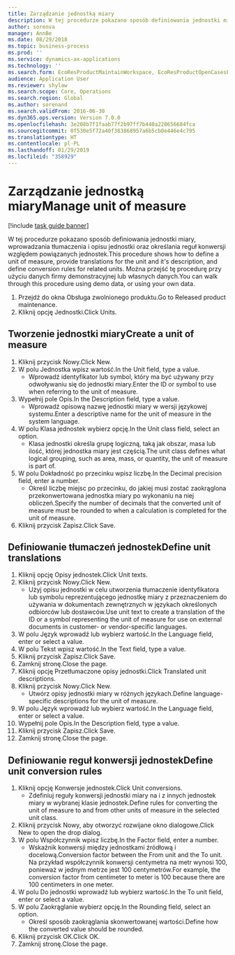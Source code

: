 ```yaml
---
title: Zarządzanie jednostką miary
description: W tej procedurze pokazano sposób definiowania jednostki miary, wprowadzania tłumaczenia i opisu jednostki oraz określania reguł konwersji względem powiązanych jednostek.
author: sorenva
manager: AnnBe
ms.date: 08/29/2018
ms.topic: business-process
ms.prod: ''
ms.service: dynamics-ax-applications
ms.technology: ''
ms.search.form: EcoResProductMaintainWorkspace, EcoResProductOpenCasesFormPart, UnitOfMeasure, UnitOfMeasureReportingTranslation, UnitOfMeasureTranslation, UnitOfMeasureConversion, UnitOfMeasureConversionEditOrCreate, UnitOfMeasureLookup
audience: Application User
ms.reviewer: shylaw
ms.search.scope: Core, Operations
ms.search.region: Global
ms.author: sorenand
ms.search.validFrom: 2016-06-30
ms.dyn365.ops.version: Version 7.0.0
ms.openlocfilehash: 3e208b7f1faab77f2b97ff7b440a228656684fca
ms.sourcegitcommit: 0f530e5f72a40f383868957a6b5cb0e446e4c795
ms.translationtype: HT
ms.contentlocale: pl-PL
ms.lasthandoff: 01/29/2019
ms.locfileid: "358929"
---
```

# <a name="manage-unit-of-measure"></a><span data-ttu-id="dd914-103">Zarządzanie jednostką miary</span><span class="sxs-lookup"><span data-stu-id="dd914-103">Manage unit of measure</span></span>

[!include [task guide banner](../../includes/task-guide-banner.md)]

<span data-ttu-id="dd914-104">W tej procedurze pokazano sposób definiowania jednostki miary, wprowadzania tłumaczenia i opisu jednostki oraz określania reguł konwersji względem powiązanych jednostek.</span><span class="sxs-lookup"><span data-stu-id="dd914-104">This procedure shows how to define a unit of measure, provide translations for the unit and it's description, and define conversion rules for related units.</span></span> <span data-ttu-id="dd914-105">Można przejść tę procedurę przy użyciu danych firmy demonstracyjnej lub własnych danych.</span><span class="sxs-lookup"><span data-stu-id="dd914-105">You can walk through this procedure using demo data, or using your own data.</span></span>

1. <span data-ttu-id="dd914-106">Przejdź do okna Obsługa zwolnionego produktu.</span><span class="sxs-lookup"><span data-stu-id="dd914-106">Go to Released product maintenance.</span></span>
2. <span data-ttu-id="dd914-107">Kliknij opcję Jednostki.</span><span class="sxs-lookup"><span data-stu-id="dd914-107">Click Units.</span></span>

## <a name="create-a-unit-of-measure"></a><span data-ttu-id="dd914-108">Tworzenie jednostki miary</span><span class="sxs-lookup"><span data-stu-id="dd914-108">Create a unit of measure</span></span>
1. <span data-ttu-id="dd914-109">Kliknij przycisk Nowy.</span><span class="sxs-lookup"><span data-stu-id="dd914-109">Click New.</span></span>
2. <span data-ttu-id="dd914-110">W polu Jednostka wpisz wartość.</span><span class="sxs-lookup"><span data-stu-id="dd914-110">In the Unit field, type a value.</span></span>
    * <span data-ttu-id="dd914-111">Wprowadź identyfikator lub symbol, który ma być używany przy odwoływaniu się do jednostki miary.</span><span class="sxs-lookup"><span data-stu-id="dd914-111">Enter the ID or symbol to use when referring to the unit of measure.</span></span>  
3. <span data-ttu-id="dd914-112">Wypełnij pole Opis.</span><span class="sxs-lookup"><span data-stu-id="dd914-112">In the Description field, type a value.</span></span>
    * <span data-ttu-id="dd914-113">Wprowadź opisową nazwę jednostki miary w wersji językowej systemu.</span><span class="sxs-lookup"><span data-stu-id="dd914-113">Enter a descriptive name for the unit of measure in the system language.</span></span>  
4. <span data-ttu-id="dd914-114">W polu Klasa jednostek wybierz opcję.</span><span class="sxs-lookup"><span data-stu-id="dd914-114">In the Unit class field, select an option.</span></span>
    * <span data-ttu-id="dd914-115">Klasa jednostki określa grupę logiczną, taką jak obszar, masa lub ilość, której jednostka miary jest częścią.</span><span class="sxs-lookup"><span data-stu-id="dd914-115">The unit class defines what logical grouping, such as area, mass, or quantity, the unit of measure is part of.</span></span>  
5. <span data-ttu-id="dd914-116">W polu Dokładność po przecinku wpisz liczbę.</span><span class="sxs-lookup"><span data-stu-id="dd914-116">In the Decimal precision field, enter a number.</span></span>
    * <span data-ttu-id="dd914-117">Określ liczbę miejsc po przecinku, do jakiej musi zostać zaokrąglona przekonwertowana jednostka miary po wykonaniu na niej obliczeń.</span><span class="sxs-lookup"><span data-stu-id="dd914-117">Specify the number of decimals that the converted unit of measure must be rounded to when a calculation is completed for the unit of measure.</span></span>  
6. <span data-ttu-id="dd914-118">Kliknij przycisk Zapisz.</span><span class="sxs-lookup"><span data-stu-id="dd914-118">Click Save.</span></span>

## <a name="define-unit-translations"></a><span data-ttu-id="dd914-119">Definiowanie tłumaczeń jednostek</span><span class="sxs-lookup"><span data-stu-id="dd914-119">Define unit translations</span></span>
1. <span data-ttu-id="dd914-120">Kliknij opcję Opisy jednostek.</span><span class="sxs-lookup"><span data-stu-id="dd914-120">Click Unit texts.</span></span>
2. <span data-ttu-id="dd914-121">Kliknij przycisk Nowy.</span><span class="sxs-lookup"><span data-stu-id="dd914-121">Click New.</span></span>
    * <span data-ttu-id="dd914-122">Użyj opisu jednostki w celu utworzenia tłumaczenie identyfikatora lub symbolu reprezentującego jednostkę miary z przeznaczeniem do używania w dokumentach zewnętrznych w językach określonych odbiorców lub dostawców.</span><span class="sxs-lookup"><span data-stu-id="dd914-122">Use unit text to create a translation of the ID or a symbol representing the unit of measure for use on external documents in customer- or vendor-specific languages.</span></span>  
3. <span data-ttu-id="dd914-123">W polu Język wprowadź lub wybierz wartość.</span><span class="sxs-lookup"><span data-stu-id="dd914-123">In the Language field, enter or select a value.</span></span>
4. <span data-ttu-id="dd914-124">W polu Tekst wpisz wartość.</span><span class="sxs-lookup"><span data-stu-id="dd914-124">In the Text field, type a value.</span></span>
5. <span data-ttu-id="dd914-125">Kliknij przycisk Zapisz.</span><span class="sxs-lookup"><span data-stu-id="dd914-125">Click Save.</span></span>
6. <span data-ttu-id="dd914-126">Zamknij stronę.</span><span class="sxs-lookup"><span data-stu-id="dd914-126">Close the page.</span></span>
7. <span data-ttu-id="dd914-127">Kliknij opcję Przetłumaczone opisy jednostki.</span><span class="sxs-lookup"><span data-stu-id="dd914-127">Click Translated unit descriptions.</span></span>
8. <span data-ttu-id="dd914-128">Kliknij przycisk Nowy.</span><span class="sxs-lookup"><span data-stu-id="dd914-128">Click New.</span></span>
    * <span data-ttu-id="dd914-129">Utwórz opisy jednostki miary w różnych językach.</span><span class="sxs-lookup"><span data-stu-id="dd914-129">Define language-specific descriptions for the unit of measure.</span></span>  
9. <span data-ttu-id="dd914-130">W polu Język wprowadź lub wybierz wartość.</span><span class="sxs-lookup"><span data-stu-id="dd914-130">In the Language field, enter or select a value.</span></span>
10. <span data-ttu-id="dd914-131">Wypełnij pole Opis.</span><span class="sxs-lookup"><span data-stu-id="dd914-131">In the Description field, type a value.</span></span>
11. <span data-ttu-id="dd914-132">Kliknij przycisk Zapisz.</span><span class="sxs-lookup"><span data-stu-id="dd914-132">Click Save.</span></span>
12. <span data-ttu-id="dd914-133">Zamknij stronę.</span><span class="sxs-lookup"><span data-stu-id="dd914-133">Close the page.</span></span>

## <a name="define-unit-conversion-rules"></a><span data-ttu-id="dd914-134">Definiowanie reguł konwersji jednostek</span><span class="sxs-lookup"><span data-stu-id="dd914-134">Define unit conversion rules</span></span>
1. <span data-ttu-id="dd914-135">Kliknij opcję Konwersje jednostek.</span><span class="sxs-lookup"><span data-stu-id="dd914-135">Click Unit conversions.</span></span>
    * <span data-ttu-id="dd914-136">Zdefiniuj reguły konwersji jednostki miary na i z innych jednostek miary w wybranej klasie jednostek.</span><span class="sxs-lookup"><span data-stu-id="dd914-136">Define rules for converting the unit of measure to and from other units of measure in the selected unit class.</span></span>  
2. <span data-ttu-id="dd914-137">Kliknij przycisk Nowy, aby otworzyć rozwijane okno dialogowe.</span><span class="sxs-lookup"><span data-stu-id="dd914-137">Click New to open the drop dialog.</span></span>
3. <span data-ttu-id="dd914-138">W polu Współczynnik wpisz liczbę.</span><span class="sxs-lookup"><span data-stu-id="dd914-138">In the Factor field, enter a number.</span></span>
    * <span data-ttu-id="dd914-139">Wskaźnik konwersji między jednostkami źródłową i docelową.</span><span class="sxs-lookup"><span data-stu-id="dd914-139">Conversion factor between the From unit and the To unit.</span></span> <span data-ttu-id="dd914-140">Na przykład współczynnik konwersji centymetra na metr wynosi 100, ponieważ w jednym metrze jest 100 centymetrów.</span><span class="sxs-lookup"><span data-stu-id="dd914-140">For example, the conversion factor from centimeter to meter is 100 because there are 100 centimeters in one meter.</span></span>  
4. <span data-ttu-id="dd914-141">W polu Do jednostki wprowadź lub wybierz wartość.</span><span class="sxs-lookup"><span data-stu-id="dd914-141">In the To unit field, enter or select a value.</span></span>
5. <span data-ttu-id="dd914-142">W polu Zaokrąglanie wybierz opcję.</span><span class="sxs-lookup"><span data-stu-id="dd914-142">In the Rounding field, select an option.</span></span>
    * <span data-ttu-id="dd914-143">Określ sposób zaokrąglania skonwertowanej wartości.</span><span class="sxs-lookup"><span data-stu-id="dd914-143">Define how the converted value should be rounded.</span></span>  
6. <span data-ttu-id="dd914-144">Kliknij przycisk OK.</span><span class="sxs-lookup"><span data-stu-id="dd914-144">Click OK.</span></span>
7. <span data-ttu-id="dd914-145">Zamknij stronę.</span><span class="sxs-lookup"><span data-stu-id="dd914-145">Close the page.</span></span>

